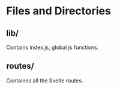 # Files and Directories

## lib/
Contains index.js, global js functions.

## routes/
Containes all the Svelte routes.